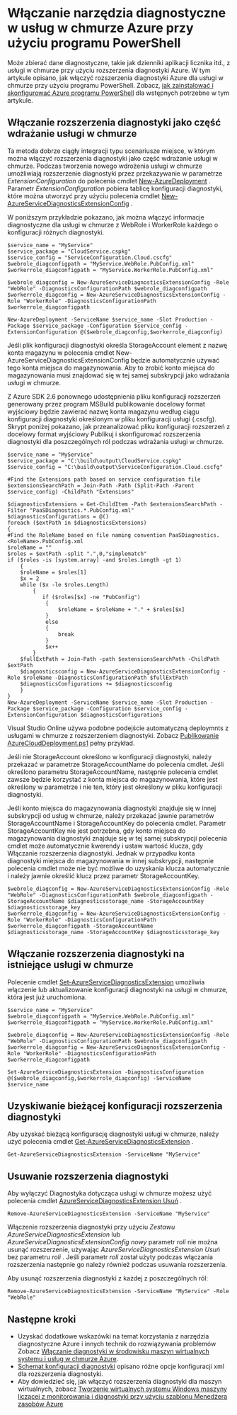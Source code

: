 <properties
    pageTitle="Włączanie narzędzia diagnostyczne w przy użyciu programu PowerShell usług w chmurze Azure | Microsoft Azure"
    description="Dowiedz się, jak włączyć informacje diagnostyczne dla usług w chmurze przy użyciu programu PowerShell"
    services="cloud-services"
    documentationCenter=".net"
    authors="Thraka"
    manager="timlt"
    editor=""/>

<tags
    ms.service="cloud-services"
    ms.workload="tbd"
    ms.tgt_pltfrm="na"
    ms.devlang="dotnet"
    ms.topic="article"
    ms.date="09/06/2016"
    ms.author="adegeo"/>


# <a name="enable-diagnostics-in-azure-cloud-services-using-powershell"></a>Włączanie narzędzia diagnostyczne w usług w chmurze Azure przy użyciu programu PowerShell

Może zbierać dane diagnostyczne, takie jak dzienniki aplikacji licznika itd., z usługi w chmurze przy użyciu rozszerzenia diagnostyki Azure. W tym artykule opisano, jak włączyć rozszerzenia diagnostyki Azure dla usługi w chmurze przy użyciu programu PowerShell.  Zobacz, [jak zainstalować i skonfigurować Azure programu PowerShell](../powershell-install-configure.md) dla wstępnych potrzebne w tym artykule.

## <a name="enable-diagnostics-extension-as-part-of-deploying-a-cloud-service"></a>Włączanie rozszerzenia diagnostyki jako część wdrażanie usługi w chmurze

Ta metoda dobrze ciągły integracji typu scenariusze miejsce, w którym można włączyć rozszerzenia diagnostyki jako część wdrażanie usługi w chmurze. Podczas tworzenia nowego wdrożenia usługi w chmurze umożliwiają rozszerzenie diagnostyki przez przekazywanie w parametrze *ExtensionConfiguration* do polecenia cmdlet [New-AzureDeployment](https://msdn.microsoft.com/library/azure/mt589089.aspx) . Parametr *ExtensionConfiguration* pobiera tablicę konfiguracji diagnostyki, które można utworzyć przy użyciu polecenia cmdlet [New-AzureServiceDiagnosticsExtensionConfig](https://msdn.microsoft.com/library/azure/mt589168.aspx) .

W poniższym przykładzie pokazano, jak można włączyć informacje diagnostyczne dla usługi w chmurze z WebRole i WorkerRole każdego o konfiguracji różnych diagnostyki.

    $service_name = "MyService"
    $service_package = "CloudService.cspkg"
    $service_config = "ServiceConfiguration.Cloud.cscfg"
    $webrole_diagconfigpath = "MyService.WebRole.PubConfig.xml"
    $workerrole_diagconfigpath = "MyService.WorkerRole.PubConfig.xml"

    $webrole_diagconfig = New-AzureServiceDiagnosticsExtensionConfig -Role "WebRole" -DiagnosticsConfigurationPath $webrole_diagconfigpath
    $workerrole_diagconfig = New-AzureServiceDiagnosticsExtensionConfig -Role "WorkerRole" -DiagnosticsConfigurationPath $workerrole_diagconfigpath

    New-AzureDeployment -ServiceName $service_name -Slot Production -Package $service_package -Configuration $service_config -ExtensionConfiguration @($webrole_diagconfig,$workerrole_diagconfig)

Jeśli plik konfiguracji diagnostyki określa StorageAccount element z nazwę konta magazynu w polecenia cmdlet New-AzureServiceDiagnosticsExtensionConfig będzie automatycznie używać tego konta miejsca do magazynowania. Aby to zrobić konto miejsca do magazynowania musi znajdować się w tej samej subskrypcji jako wdrażania usługi w chmurze.

Z Azure SDK 2.6 ponownego udostępnienia pliku konfiguracji rozszerzeń generowany przez program MSBuild publikowanie docelowy format wyjściowy będzie zawierać nazwę konta magazynu według ciągu konfiguracji diagnostyki określonym w pliku konfiguracji usługi (.cscfg). Skrypt poniżej pokazano, jak przeanalizować pliku konfiguracji rozszerzeń z docelowy format wyjściowy Publikuj i skonfigurować rozszerzenia diagnostyki dla poszczególnych ról podczas wdrażania usługi w chmurze.

    $service_name = "MyService"
    $service_package = "C:\build\output\CloudService.cspkg"
    $service_config = "C:\build\output\ServiceConfiguration.Cloud.cscfg"

    #Find the Extensions path based on service configuration file
    $extensionsSearchPath = Join-Path -Path (Split-Path -Parent $service_config) -ChildPath "Extensions"

    $diagnosticsExtensions = Get-ChildItem -Path $extensionsSearchPath -Filter "PaaSDiagnostics.*.PubConfig.xml"
    $diagnosticsConfigurations = @()
    foreach ($extPath in $diagnosticsExtensions)
    {
    #Find the RoleName based on file naming convention PaaSDiagnostics.<RoleName>.PubConfig.xml
    $roleName = ""
    $roles = $extPath -split ".",0,"simplematch"
    if ($roles -is [system.array] -and $roles.Length -gt 1)
        {
        $roleName = $roles[1]
        $x = 2
        while ($x -le $roles.Length)
            {
               if ($roles[$x] -ne "PubConfig")
                {
                    $roleName = $roleName + "." + $roles[$x]
                }
                else
                {
                    break
                }
                $x++
            }
        $fullExtPath = Join-Path -path $extensionsSearchPath -ChildPath $extPath
        $diagnosticsconfig = New-AzureServiceDiagnosticsExtensionConfig -Role $roleName -DiagnosticsConfigurationPath $fullExtPath
        $diagnosticsConfigurations += $diagnosticsconfig
        }
    }
    New-AzureDeployment -ServiceName $service_name -Slot Production -Package $service_package -Configuration $service_config -ExtensionConfiguration $diagnosticsConfigurations

Visual Studio Online używa podobne podejście automatyczną deploymnts z usługami w chmurze z rozszerzeniem diagnostyki. Zobacz [Publikowanie AzureCloudDeployment.ps1](https://github.com/Microsoft/vso-agent-tasks/blob/master/Tasks/AzureCloudPowerShellDeployment/Publish-AzureCloudDeployment.ps1) pełny przykład.

Jeśli nie StorageAccount określono w konfiguracji diagnostyki, należy przekazać w parametrze StorageAccountName do polecenia cmdlet. Jeśli określono parametru StorageAccountName, następnie polecenia cmdlet zawsze będzie korzystać z konta miejsca do magazynowania, które jest określony w parametrze i nie ten, który jest określony w pliku konfiguracji diagnostyki.

Jeśli konto miejsca do magazynowania diagnostyki znajduje się w innej subskrypcji od usług w chmurze, należy przekazać jawnie parametrów StorageAccountName i StorageAccountKey do polecenia cmdlet. Parametr StorageAccountKey nie jest potrzebna, gdy konto miejsca do magazynowania diagnostyki znajduje się w tej samej subskrypcji polecenia cmdlet może automatycznie kwerendy i ustaw wartość klucza, gdy Włączanie rozszerzenia diagnostyki. Jednak w przypadku konta diagnostyki miejsca do magazynowania w innej subskrypcji, następnie polecenia cmdlet może nie być możliwe do uzyskania klucza automatycznie i należy jawnie określić klucz przez parametr StorageAccountKey.

    $webrole_diagconfig = New-AzureServiceDiagnosticsExtensionConfig -Role "WebRole" -DiagnosticsConfigurationPath $webrole_diagconfigpath -StorageAccountName $diagnosticsstorage_name -StorageAccountKey $diagnosticsstorage_key
    $workerrole_diagconfig = New-AzureServiceDiagnosticsExtensionConfig -Role "WorkerRole" -DiagnosticsConfigurationPath $workerrole_diagconfigpath -StorageAccountName $diagnosticsstorage_name -StorageAccountKey $diagnosticsstorage_key


## <a name="enable-diagnostics-extension-on-an-existing-cloud-service"></a>Włączanie rozszerzenia diagnostyki na istniejące usługi w chmurze

Polecenie cmdlet [Set-AzureServiceDiagnosticsExtension](https://msdn.microsoft.com/library/azure/mt589140.aspx) umożliwia włączenie lub aktualizowanie konfiguracji diagnostyki na usługi w chmurze, która jest już uruchomiona.


    $service_name = "MyService"
    $webrole_diagconfigpath = "MyService.WebRole.PubConfig.xml"
    $workerrole_diagconfigpath = "MyService.WorkerRole.PubConfig.xml"

    $webrole_diagconfig = New-AzureServiceDiagnosticsExtensionConfig -Role "WebRole" -DiagnosticsConfigurationPath $webrole_diagconfigpath
    $workerrole_diagconfig = New-AzureServiceDiagnosticsExtensionConfig -Role "WorkerRole" -DiagnosticsConfigurationPath $workerrole_diagconfigpath

    Set-AzureServiceDiagnosticsExtension -DiagnosticsConfiguration @($webrole_diagconfig,$workerrole_diagconfig) -ServiceName $service_name


## <a name="get-current-diagnostics-extension-configuration"></a>Uzyskiwanie bieżącej konfiguracji rozszerzenia diagnostyki
Aby uzyskać bieżącą konfigurację diagnostyki usługi w chmurze, należy użyć polecenia cmdlet [Get-AzureServiceDiagnosticsExtension](https://msdn.microsoft.com/library/azure/mt589204.aspx) .

    Get-AzureServiceDiagnosticsExtension -ServiceName "MyService"

## <a name="remove-diagnostics-extension"></a>Usuwanie rozszerzenia diagnostyki
Aby wyłączyć Diagnostyka dotycząca usługi w chmurze możesz użyć polecenia cmdlet [AzureServiceDiagnosticsExtension Usuń](https://msdn.microsoft.com/library/azure/mt589183.aspx) .

    Remove-AzureServiceDiagnosticsExtension -ServiceName "MyService"

Włączenie rozszerzenia diagnostyki przy użyciu *Zestawu AzureServiceDiagnosticsExtension* lub *AzureServiceDiagnosticsExtensionConfig nowy* parametr *roli* nie można usunąć rozszerzenie, używając *AzureServiceDiagnosticsExtension Usuń* bez parametru *roli* . Jeśli parametr *roli* został użyty podczas włączania rozszerzenia następnie go należy również podczas usuwania rozszerzenia.

Aby usunąć rozszerzenia diagnostyki z każdej z poszczególnych ról:

    Remove-AzureServiceDiagnosticsExtension -ServiceName "MyService" -Role "WebRole"


## <a name="next-steps"></a>Następne kroki

- Uzyskać dodatkowe wskazówki na temat korzystania z narzędzia diagnostyczne Azure i innych technik do rozwiązywania problemów Zobacz [Włączanie diagnostyki w środowisku maszyn wirtualnych systemu i usług w chmurze Azure](cloud-services-dotnet-diagnostics.md).
- [Schemat konfiguracji diagnostyki](https://msdn.microsoft.com/library/azure/dn782207.aspx) opisano różne opcje konfiguracji xml dla rozszerzenia diagnostyki.
- Aby dowiedzieć się, jak włączyć rozszerzenia diagnostyki dla maszyn wirtualnych, zobacz [Tworzenie wirtualnych systemu Windows maszyny liczącej z monitorowania i diagnostyki przy użyciu szablonu Menedżera zasobów Azure](../virtual-machines/virtual-machines-windows-extensions-diagnostics-template.md)  
